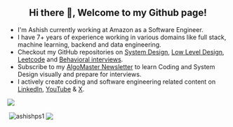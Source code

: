 <h2 align="center">Hi there 👋, Welcome to my Github page!</h2>
<ul>
  <li>I'm Ashish currently working at Amazon as a Software Engineer.</li>
  <li>I have 7+ years of experience working in various domains like full stack, machine learning, backend and data engineering.</li>
  <li>Checkout my GitHub repositories on <a href = "https://github.com/ashishps1/awesome-system-design-resources">System Design</a>, <a href = "https://github.com/ashishps1/awesome-low-level-design">Low Level Design</a>, <a href = "https://github.com/ashishps1/awesome-leetcode-resources">Leetcode</a> and <a href = "https://github.com/ashishps1/awesome-behavioral-interviews">Behavioral interviews</a>.</li>
  <li>Subscribe to my <a href = "https://newsletter.ashishps.com/">AlgoMaster Newsletter</a> to learn Coding and System Design visually and prepare for interviews.</li>
  <li>I actively create coding and software engineering related content on <a href="https://www.linkedin.com/in/ashishps1/">LinkedIn</a>, <a href="https://www.youtube.com/channel/UCUicT5osQLEL11TimsC8I1g">YouTube</a> & <a href="https://twitter.com/ashishps_1">X</a>.</li>
</ul>

![](https://komarev.com/ghpvc/?username=ashishps1&color=brightgreen)
<p>&nbsp;<img align="center" src="https://github-readme-stats.vercel.app/api?username=ashishps1&show_icons=true&locale=en" alt="ashishps1" />
<img align="center" src="https://github-readme-stats.vercel.app/api/top-langs/?username=ashishps1&layout=compact&hide_border=true&&langs_count=10&show_icons=true&theme=transparent" />
</p>

